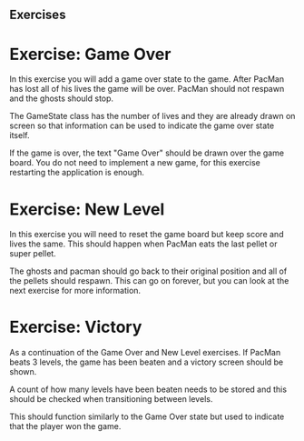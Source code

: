 ## Exercises

# Exercise: Game Over

In this exercise you will add a game over state to the game. After PacMan has lost all of his lives the game will be
over. PacMan should not respawn and the ghosts should stop.

The GameState class has the number of lives and they are already drawn on screen so that information can be used to
indicate the game over state itself.

If the game is over, the text "Game Over" should be drawn over the game board. You do not need to implement a new game,
for this exercise restarting the application is enough.

# Exercise: New Level

In this exercise you will need to reset the game board but keep score and lives the same. This should happen when PacMan
eats the last pellet or super pellet.

The ghosts and pacman should go back to their original position and all of the pellets should respawn. This can go on
forever, but you can look at the next exercise for more information.

# Exercise: Victory

As a continuation of the Game Over and New Level exercises. If PacMan beats 3 levels, the game has been beaten and a
victory screen should be shown.

A count of how many levels have been beaten needs to be stored and this should be checked when transitioning between
levels.

This should function similarly to the Game Over state but used to indicate that the player won the game.